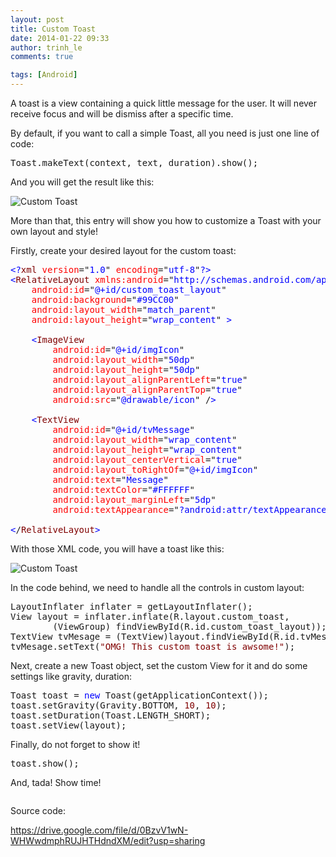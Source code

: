 ```yaml
---
layout: post
title: Custom Toast
date: 2014-01-22 09:33
author: trinh_le
comments: true

tags: [Android]
---
```

A toast is a view containing a quick little message for the user. It will never receive focus and will be dismiss after a specific time.

By default, if you want to call a simple Toast, all you need is just one line of code:
<pre>Toast.makeText(context, text, duration).show();</pre>
And you will get the result like this:

<img class="aligncenter" src="http://developer.android.com/images/toast.png" alt="Custom Toast" />

More than that, this entry will show you how to customize a Toast with your own layout and style!

<!--more-->

Firstly, create your desired layout for the custom toast:
<pre><span style="color: blue;">&lt;?</span><span style="color: maroon;">xml</span> <span style="color: red;">version</span>="<span style="color: blue;">1.0</span>" <span style="color: red;">encoding</span>="<span style="color: blue;">utf-8</span>"<span style="color: blue;">?&gt;</span>
<span style="color: blue;">&lt;</span><span style="color: maroon;">RelativeLayout</span> <span style="color: red;">xmlns:android</span>="<span style="color: blue;">http://schemas.android.com/apk/res/android</span>"
    <span style="color: red;">android:id</span>="<span style="color: blue;">@+id/custom_toast_layout</span>"
    <span style="color: red;">android:background</span>="<span style="color: blue;">#99CC00</span>"
    <span style="color: red;">android:layout_width</span>="<span style="color: blue;">match_parent</span>"
    <span style="color: red;">android:layout_height</span>="<span style="color: blue;">wrap_content</span>" <span style="color: blue;">&gt;</span>

    <span style="color: blue;">&lt;</span><span style="color: maroon;">ImageView</span>
        <span style="color: red;">android:id</span>="<span style="color: blue;">@+id/imgIcon</span>"
        <span style="color: red;">android:layout_width</span>="<span style="color: blue;">50dp</span>"
        <span style="color: red;">android:layout_height</span>="<span style="color: blue;">50dp</span>"
        <span style="color: red;">android:layout_alignParentLeft</span>="<span style="color: blue;">true</span>"
        <span style="color: red;">android:layout_alignParentTop</span>="<span style="color: blue;">true</span>"
        <span style="color: red;">android:src</span>="<span style="color: blue;">@drawable/icon</span>" /<span style="color: blue;">&gt;</span>

    <span style="color: blue;">&lt;</span><span style="color: maroon;">TextView</span>
        <span style="color: red;">android:id</span>="<span style="color: blue;">@+id/tvMessage</span>"
        <span style="color: red;">android:layout_width</span>="<span style="color: blue;">wrap_content</span>"
        <span style="color: red;">android:layout_height</span>="<span style="color: blue;">wrap_content</span>"
        <span style="color: red;">android:layout_centerVertical</span>="<span style="color: blue;">true</span>"
        <span style="color: red;">android:layout_toRightOf</span>="<span style="color: blue;">@+id/imgIcon</span>"
        <span style="color: red;">android:text</span>="<span style="color: blue;">Message</span>"
        <span style="color: red;">android:textColor</span>="<span style="color: blue;">#FFFFFF</span>"
        <span style="color: red;">android:layout_marginLeft</span>="<span style="color: blue;">5dp</span>"
        <span style="color: red;">android:textAppearance</span>="<span style="color: blue;">?android:attr/textAppearanceMedium</span>" /<span style="color: blue;">&gt;</span>

<span style="color: blue;">&lt;</span>/<span style="color: maroon;">RelativeLayout</span><span style="color: blue;">&gt;</span></pre>
With those XML code, you will have a toast like this:

<img class="aligncenter" src="https://lh3.googleusercontent.com/-4NO7ahddZy8/UsYrzaCq8TI/AAAAAAAAFdA/HhzH9dtjsrE/w416-h199-no/custom+toast.PNG" alt="Custom Toast" />

In the code behind, we need to handle all the controls in custom layout:
<pre>LayoutInflater inflater = getLayoutInflater();
View layout = inflater.inflate(R.layout.custom_toast,
        (ViewGroup) findViewById(R.id.custom_toast_layout));
TextView tvMesage = (TextView)layout.findViewById(R.id.tvMessage);
tvMesage.setText(<span style="color: maroon;">"OMG! This custom toast is awsome!"</span>);</pre>
Next, create a new Toast object, set the custom View for it and do some settings like gravity, duration:
<pre>Toast toast = <span style="color: blue;">new</span> Toast(getApplicationContext());
toast.setGravity(Gravity.BOTTOM, <span style="color: maroon;">10</span>, <span style="color: maroon;">10</span>);
toast.setDuration(Toast.LENGTH_SHORT);
toast.setView(layout);</pre>
Finally, do not forget to show it!
<pre>toast.show();</pre>
And, tada! Show time!

<img class="aligncenter" src="https://lh6.googleusercontent.com/-U_AWw5YCqc8/UsYrzvDsEgI/AAAAAAAAFdE/miH4cRAUpwE/w348-h582-no/custom+toast+result.png" alt="" />

Source code:

<a href="https://drive.google.com/file/d/0BzvV1wN-WHWwdmphRUJHTHdndXM/edit?usp=sharing">https://drive.google.com/file/d/0BzvV1wN-WHWwdmphRUJHTHdndXM/edit?usp=sharing</a>
